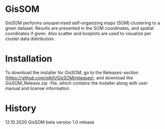 # GisSOM
GisSOM performs unsupervised self-organizing maps (SOM) clustering to a given dataset. Results are presented in the SOM coordinates, and spatial coordinates if given. Also scatter and boxplots are used to visualize per cluster data distribution.

# Installation
To download the installer for GisSOM, go to the Releases-section (https://github.com/gtkfi/GisSOM/releases), and download the GisSOM_Release.zip -file, which contains the installer along with user manual and license information.

# History
12.10.2020 GisSOM beta version 1.0 release
